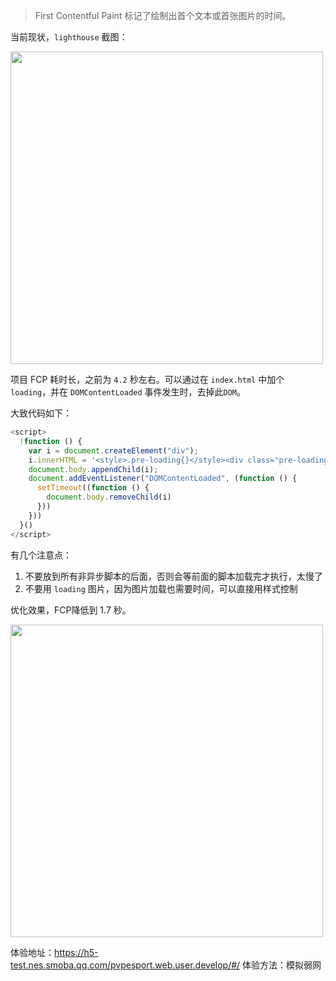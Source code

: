 
> First Contentful Paint 标记了绘制出首个文本或首张图片的时间。

当前现状，`lighthouse` 截图：

<img src="https://mike-1255355338.cos.ap-guangzhou.myqcloud.com/article/2024/3/own_mike_eb8b3c6b49e47273e1.png" width="500">



项目 FCP 耗时长，之前为 `4.2` 秒左右。可以通过在 `index.html` 中加个 `loading`，并在 `DOMContentLoaded` 事件发生时，去掉此`DOM`。


大致代码如下：

```js
<script>
  !function () {
    var i = document.createElement("div");
    i.innerHTML = '<style>.pre-loading{}</style><div class="pre-loading"></div>';
    document.body.appendChild(i);
    document.addEventListener("DOMContentLoaded", (function () {
      setTimeout((function () {
        document.body.removeChild(i)
      }))
    }))
  }()
</script>
```

有几个注意点：

1. 不要放到所有非异步脚本的后面，否则会等前面的脚本加载完才执行，太慢了
2. 不要用 `loading` 图片，因为图片加载也需要时间，可以直接用样式控制


优化效果，FCP降低到 1.7 秒。

<img src="https://mike-1255355338.cos.ap-guangzhou.myqcloud.com/article/2024/3/own_mike_2825bf6c9816b208ec.png" width="500">

体验地址：https://h5-test.nes.smoba.qq.com/pvpesport.web.user.develop/#/
体验方法：模拟弱网
